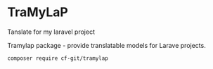 # TraMyLaP
Tanslate for my laravel project

Tramylap package - provide translatable models for Larave projects.

```bash
composer require cf-git/tramylap
```